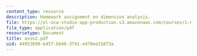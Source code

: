 ```yaml
---
content_type: resource
description: Homework assignment on dimension analysis.
file: https://ol-ocw-studio-app-production.s3.amazonaws.com/courses/1-050-engineering-mechanics-i-fall-2007/44953699b457bb463f41e470ee31673a_assn2.pdf
file_type: application/pdf
resourcetype: Document
title: assn2.pdf
uid: 44953699-b457-bb46-3f41-e470ee31673a
---
```

